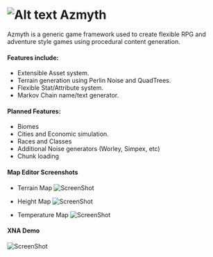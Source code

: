 # ![Alt text](http://i.imgur.com/0eTNSws.png) Azmyth
Azmyth is a generic game framework used to create flexible RPG and adventure style games using procedural content generation.  

#### Features include:
- Extensible Asset system.
- Terrain generation using Perlin Noise and QuadTrees.
- Flexible Stat/Attribute system.
- Markov Chain name/text generator.
 
#### Planned Features:
- Biomes
- Cities and Economic simulation.
- Races and Classes
- Additional Noise generators (Worley, Simpex, etc)
- Chunk loading

#### Map Editor Screenshots
- Terrain Map
![ScreenShot](http://i.imgur.com/V0Nfvx6.png)

- Height Map
![ScreenShot](http://i.imgur.com/9lYTbOv.png)

- Temperature Map
![ScreenShot](http://i.imgur.com/PQq61hR.png)

#### XNA Demo
![ScreenShot](http://i.imgur.com/ntdXW7l.png)